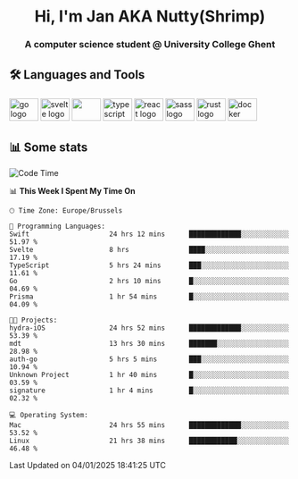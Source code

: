 <h1 align="center">Hi, I'm Jan AKA Nutty(Shrimp)</h1>
<h3 align="center">A computer science student @ University College Ghent</h3>

<h2 align="left">🛠️ Languages and Tools</h2>

###

<div align="left">
  <img src="https://cdn.jsdelivr.net/gh/devicons/devicon/icons/go/go-original.svg" height="40" width="52" alt="go logo"  />
  <img src="https://cdn.jsdelivr.net/gh/devicons/devicon@latest/icons/svelte/svelte-original.svg"  height="40" width="52" alt="svelte logo" />
  <img src="https://cdn.jsdelivr.net/gh/devicons/devicon@latest/icons/tailwindcss/tailwindcss-original.svg" height="40" width="52" />
  <img src="https://cdn.jsdelivr.net/gh/devicons/devicon/icons/typescript/typescript-original.svg" height="40" width="52" alt="typescript logo"  />
  <img src="https://cdn.jsdelivr.net/gh/devicons/devicon/icons/react/react-original.svg" height="40" width="52" alt="react logo"  />
  <img src="https://cdn.jsdelivr.net/gh/devicons/devicon/icons/sass/sass-original.svg" height="40" width="52" alt="sass logo"  />
  <img src="https://cdn.jsdelivr.net/gh/devicons/devicon@latest/icons/rust/rust-original.svg" height="40" width="52" alt="rust logo" />
  <img src="https://cdn.jsdelivr.net/gh/devicons/devicon/icons/docker/docker-original.svg" height="40" width="52" alt="docker logo"  />
</div>

<h2>📊 Some stats</h2>

<!--START_SECTION:waka-->
![Code Time](http://img.shields.io/badge/Code%20Time-5%2C475%20hrs%2026%20mins-blue)

📊 **This Week I Spent My Time On** 

```text
🕑︎ Time Zone: Europe/Brussels

💬 Programming Languages: 
Swift                    24 hrs 12 mins      █████████████░░░░░░░░░░░░   51.97 % 
Svelte                   8 hrs               ████░░░░░░░░░░░░░░░░░░░░░   17.19 % 
TypeScript               5 hrs 24 mins       ███░░░░░░░░░░░░░░░░░░░░░░   11.61 % 
Go                       2 hrs 10 mins       █░░░░░░░░░░░░░░░░░░░░░░░░   04.69 % 
Prisma                   1 hr 54 mins        █░░░░░░░░░░░░░░░░░░░░░░░░   04.09 % 

🐱‍💻 Projects: 
hydra-iOS                24 hrs 52 mins      █████████████░░░░░░░░░░░░   53.39 % 
mdt                      13 hrs 30 mins      ███████░░░░░░░░░░░░░░░░░░   28.98 % 
auth-go                  5 hrs 5 mins        ███░░░░░░░░░░░░░░░░░░░░░░   10.94 % 
Unknown Project          1 hr 40 mins        █░░░░░░░░░░░░░░░░░░░░░░░░   03.59 % 
signature                1 hr 4 mins         █░░░░░░░░░░░░░░░░░░░░░░░░   02.32 % 

💻 Operating System: 
Mac                      24 hrs 55 mins      █████████████░░░░░░░░░░░░   53.52 % 
Linux                    21 hrs 38 mins      ████████████░░░░░░░░░░░░░   46.48 % 
```


 Last Updated on 04/01/2025 18:41:25 UTC
<!--END_SECTION:waka-->
